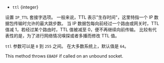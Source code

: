 <!-- YAML
added: v0.1.101
-->

* `ttl` {integer}

设置 `IP_TTL` 套接字选项。
一般来说，TTL 表示"生存时间"，这里特指一个 IP 数据包传输时允许的最大跳步数。
当 IP 数据包每向前经过一个路由或网关时，TTL 值减 1，若经过某个路由时，TTL 值被减至 0，便不再继续向前传输。
比较有代表性的是，为了进行网络情况嗅探或者多播而修改 TTL 值。


`ttl` 参数可以是 `0` 到 `255` 之间。
在大多数系统上，默认值是 `64`。

This method throws `EBADF` if called on an unbound socket.
